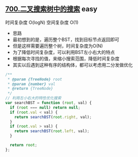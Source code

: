 ## [700.二叉搜索树中的搜索](https://leetcode.cn/problems/search-in-a-binary-search-tree/) <Badge type="success">easy</Badge>

时间复杂度 O(logN)
空间复杂度 O(1)

- 思路
- 最初想到的是，遍历整个BST，找到目标节点返回即可
- 但是这样需要遍历整个树，时间复杂度为O(N)
- 为了降低时间复杂度，可以利用BST左小右大的特点
- 根据每次寻找的值，来缩小搜索范围，降低时间复杂度
- 其实以后遇到这种有序的结构体，都可以考虑用二分发做优化

```js
/**
 * @param {TreeNode} root
 * @param {number} val
 * @return {TreeNode}
 */
// 利用左小右大的特性优化搜索
var searchBST = function (root, val) {
  if (root === null) return null;
  if (root.val < val) {
    return searchBST(root.right, val);
  }
  if (root.val > val) {
    return searchBST(root.left, val);
  }

  return root;
};
```
